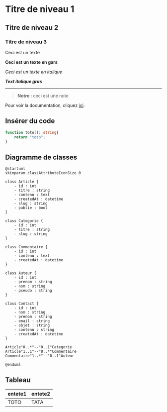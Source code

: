 # Titre de niveau 1
## Titre de niveau 2
### Titre de niveau 3

Ceci est un texte 

**Ceci est un texte en gars**

*Ceci est un texte en italique*

***Text italique gras***

---

>**Notre :**  ceci est une note

Pour voir la documentation, cliquez [ici](documentation/documentation.md).

## Insérer du code

```php
function toto(): string{
    return "toto";
}
```

## Diagramme de classes

```plantuml
@startuml
skinparam classAttributeIconSize 0

class Article {
    - id : int
    - titre : string
    - contenu : text
    - createdAt : datetime
    - slug : string
    - publie : bool
}

class Categorie {
    - id : int
    - titre : string
    - slug : string
}

class Commentaire {
    - id : int
    - contenu : text
    - createdAt : datetime
}

class Auteur {
    - id : int
    - prenom : string
    - nom : string
    - pseudo : string
}

class Contact {
    - id : int
    - nom : string
    - prenom : string
    - email : string
    - objet : string
    - contenu : string
    - createdAt : datetime
}

Article"0..*"--"0..1"Categorie
Article"1..1"--"0..*"Commentaire
Commentaire"1..*"--"0..1"Auteur

@enduml
```

## Tableau

| entete1 | entete2 |
|---------|---------|
| TOTO    | TATA    |